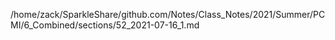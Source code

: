 /home/zack/SparkleShare/github.com/Notes/Class_Notes/2021/Summer/PCMI/6_Combined/sections/52_2021-07-16_1.md